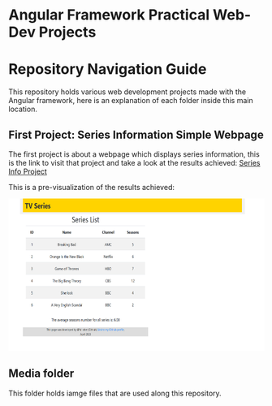 # Angular Framework Practical Web-Dev Projects

# Repository Navigation Guide

This repository holds various web development projects made with the Angular framework, here is an explanation of each folder inside this main location.

## First Project: Series Information Simple Webpage

The first project is about a webpage which displays series information, this is the link to visit that project and take a look at the results achieved: [Series Info Project](https://github.com/fai-aher/Angular-Practice-Projects/tree/main/seriesInfo_website)

This is a pre-visualization of the results achieved:

<img src="https://github.com/fai-aher/Angular-Practice-Projects/blob/main/media/results_images/angularResult1.png" alt="Results in Series Info Project" width="600px" height="300px" />


## Media folder

This folder holds iamge files that are used along this repository.
